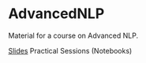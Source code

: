 # AdvancedNLP
Material for a course on Advanced NLP.

[Slides](https://github.com/NathanGodey/AdvancedNLP/tree/main/slides/pdf)
Practical Sessions (Notebooks)
